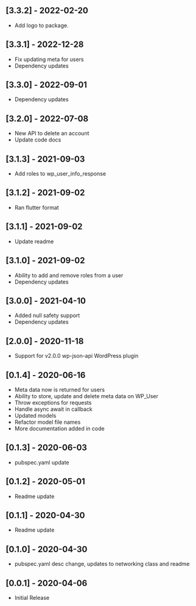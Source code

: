 ## [3.3.2] - 2022-02-20

* Add logo to package.

## [3.3.1] - 2022-12-28

* Fix updating meta for users
* Dependency updates

## [3.3.0] - 2022-09-01

* Dependency updates

## [3.2.0] - 2022-07-08

* New API to delete an account
* Update code docs

## [3.1.3] - 2021-09-03

* Add roles to wp_user_info_response

## [3.1.2] - 2021-09-02

* Ran flutter format

## [3.1.1] - 2021-09-02

* Update readme

## [3.1.0] - 2021-09-02

* Ability to add and remove roles from a user
* Dependency updates

## [3.0.0] - 2021-04-10

* Added null safety support
* Dependency updates

## [2.0.0] - 2020-11-18

* Support for v2.0.0 wp-json-api WordPress plugin

## [0.1.4] - 2020-06-16

* Meta data now is returned for users
* Ability to store, update and delete meta data on WP_User
* Throw exceptions for requests
* Handle async await in callback
* Updated models
* Refactor model file names
* More documentation added in code

## [0.1.3] - 2020-06-03

* pubspec.yaml update

## [0.1.2] - 2020-05-01

* Readme update

## [0.1.1] - 2020-04-30

* Readme update

## [0.1.0] - 2020-04-30

* pubspec.yaml desc change, updates to networking class and readme

## [0.0.1] - 2020-04-06

* Initial Release